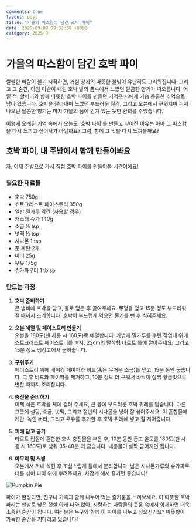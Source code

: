 ```yaml
---
comments: true
layout: post
title: "가을의 따스함이 담긴 호박 파이"
date: 2025-09-09 09:32:30 +0900
category: 2025-9
---
```


# 가을의 따스함이 담긴 호박 파이

쌀쌀한 바람이 불기 시작하면, 거실 창가의 따뜻한 불빛이 유난히도 그리워집니다. 그리고 그 순간, 아침 이슬이 내린 호박 밭의 품속에서 느꼈던 달콤한 향기가 떠오릅니다. 어릴 적, 할머니와 함께 따뜻한 호박 파이를 만들던 기억은 저에게 가슴 뭉클한 추억으로 남아 있습니다. 호박을 잘라내며 느꼈던 부드러운 질감, 그리고 오븐에서 구워지며 퍼져나오던 달콤한 향기는 마치 가을의 품에 안겨 있는 듯한 환희를 주었습니다. 

이렇게 오래된 기억 속에서 오늘도 '호박 파이'를 만들고 싶어진 이유는 아마 그 따스함을 다시 느끼고 싶어서가 아닐까요? 그럼, 함께 그 맛을 다시 느껴볼까요?

  

## 호박 파이, 내 주방에서 함께 만들어봐요

자, 이제 주방으로 가서 직접 호박 파이를 만들어볼 시간이에요!

### 필요한 재료들

- 호박 750g
- 쇼트크러스트 페이스트리 350g
- 일반 밀가루 약간 (사용할 경우)
- 캐스터 슈가 140g
- 소금 ½ tsp
- 넛맥 ½ tsp
- 시나몬 1 tsp
- 푼 계란 2개
- 버터 25g
- 우유 175g
- 슈가파우더 1 tblsp

### 만드는 과정

1. **호박 준비하기**  
   큰 냄비에 호박을 담고, 물로 덮은 후 끓여주세요. 뚜껑을 덮고 15분 정도 부드러워질 때까지 조리합니다. 호박이 부드럽게 익으면 물기를 뺀 후 식혀주세요.

2. **오븐 예열 및 페이스트리 만들기**  
   오븐을 180도(팬 사용 시 160도)로 예열합니다. 가볍게 밀가루를 뿌린 작업대 위에 쇼트크러스트 페이스트리를 펴서, 22cm의 탈착형 타르트 틀에 깔아주세요. 그리고 15분 정도 냉장고에서 굳혀줍니다.  

3. **구워주기**  
   페이스트리 위에 베이킹 페이퍼와 비드(혹은 무거운 소금)를 덮고, 15분 동안 굽습니다. 그 후 비드와 페이퍼를 제거하고, 10분 정도 더 구워서 바닥이 살짝 황금빛으로 변할 때까지 조리합니다.

4. **충전물 준비하기**  
   이제 식은 호박을 체에 걸러 주세요, 큰 볼에 부드러운 호박 퓌레를 담습니다. 다른 그릇에 설탕, 소금, 넛맥, 그리고 절반의 시나몬을 넣어 잘 섞어주세요. 이 혼합물에 계란, 녹인 버터, 그리고 우유를 추가한 후 호박 퓌레에 넣고 잘 저어줍니다.

5. **피에 담고 굽기**  
   타르트 껍질에 혼합한 호박 충전물을 부은 후, 10분 동안 굽고 온도를 180도(팬 사용 시 160도)로 낮춰 35-40분 더 굽습니다. 내용물이 살짝 굳어지면 됩니다.

6. **마무리 및 서빙**  
   오븐에서 꺼내 식힌 후 조심스럽게 틀에서 분리합니다. 남은 시나몬가루와 슈가파우더를 섞어 파이 위에 뿌려주세요. 차갑게 해서 즐기면 좋습니다!

![Pumpkin Pie](https://www.themealdb.com/images/media/meals/usuqtp1511385394.jpg)

  

파이가 완성되면, 친구나 가족과 함께 나누어 먹는 즐거움을 느껴보세요. 이 따뜻한 호박 파리는 맨발로 낮은 햇살 아래 나와 앉아, 사랑하는 사람들의 웃음 속에서 함께하면 더욱 소중한 순간이 됩니다. 여러분은 누구와 함께 이 파이를 나누고 싶으신가요? 따뜻함이 가득한 순간을 기다리고 있습니다!